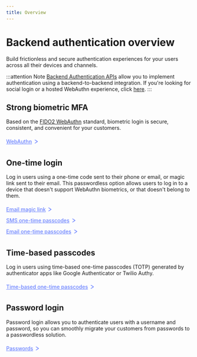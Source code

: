 ```yaml
---
title: Overview
---
```

<style>
    .customLink img {
        width: 0.8em;
        height: 0.8em;
        vertical-align: center;
        padding-left: 2px;
        font-weight: 600;
    }
    .customLink a {
      color: #6981FF !important;
      font-weight: 500;
      line-height: 30px;
    }
    .customLink a:hover {
      color: #6981FF !important;
    }
</style>

# Backend authentication overview

Build frictionless and secure authentication experiences for your users across all their devices and channels.

:::attention Note
[Backend Authentication APIs](/openapi/user/backend-one-time-login/#operation/sendMagicLinkEmail) allow you to implement authentication using a backend-to-backend integration.
If you're looking for social login or a hosted WebAuthn experience, click [here](/guides/user/auth_overview/).
:::

## Strong biometric MFA
Based on the [FIDO2 WebAuthn](https://fidoalliance.org/fido2-2/fido2-web-authentication-webauthn/) standard, biometric login is secure, consistent, and convenient for your customers.

<div class="customLink">
<a href="/guides/webauthn/quick_start_sdk" data-proofer-ignore>WebAuthn</a>
<img src="../../images/arrow_icon.svg"/>
</div>

## One-time login
Log in users using a one-time code sent to their phone or email, or magic link sent to their email. This passwordless option allows users to log in to a device that doesn't support WebAuthn biometrics, or that doesn't belong to them.

<div class="customLink">
<a href="/guides/user/be_auth_email_magic_link" data-proofer-ignore>Email magic link</a>
<img src="../../images/arrow_icon.svg"/>
</div>
<div class="customLink">
<a href="/guides/user/be_auth_sms_otp" data-proofer-ignore>SMS one-time passcodes</a>
<img src="../../images/arrow_icon.svg"/>
</div>
<div class="customLink">
<a href="/guides/user/be_auth_email_otp" data-proofer-ignore>Email one-time passcodes</a>
<img src="../../images/arrow_icon.svg"/>
</div>

## Time-based passcodes

Log in users using time-based one-time passcodes (TOTP) generated by authenticator apps like Google Authenticator or Twilio Authy.

<div class="customLink">
<a href="/guides/user/be_auth_totp" data-proofer-ignore>Time-based one-time passcodes</a>
<img src="../../images/arrow_icon.svg"/>
</div>

## Password login
Password login allows you to authenticate users with a username and password, so you can smoothly migrate your customers from passwords to a passwordless solution.

<div class="customLink">
<a href="/guides/user/be_auth_passwords" data-proofer-ignore>Passwords</a>
<img src="../../images/arrow_icon.svg"/>
</div>